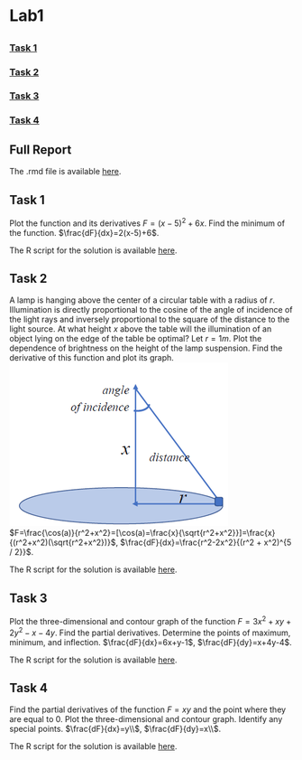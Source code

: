 # Lab1

##

### [Task 1](/Lab1/README.md#task-1)
### [Task 2](/Lab1/README.md#task-2)
### [Task 3](/Lab1/README.md#task-3)
### [Task 4](/Lab1/README.md#task-4)

##

## Full Report

The .rmd file is available [here](/Lab1/Lab1Task.Rmd).

## Task 1

Plot the function and its derivatives $F=(x-5)^2+6x$. Find the minimum of the function. $\frac{dF}{dx}=2(x-5)+6$.

The R script for the solution is available [here](/Lab1/lab1_1.R).

## Task 2

A lamp is hanging above the center of a circular table with a radius of $r$. Illumination is directly proportional to the cosine of the angle of incidence of the light rays and inversely proportional to the square of the distance to the light source. At what height $x$ above the table will the illumination of an object lying on the edge of the table be optimal? Let $r=1 m$. Plot the dependence of brightness on the height of the lamp suspension. Find the derivative of this function and plot its graph. ![](Img1.png) $F=\frac{\cos(a)}{r^2+x^2}=[\cos(a)=\frac{x}{\sqrt{r^2+x^2}}]=\frac{x}{(r^2+x^2)(\sqrt{r^2+x^2})}$, $\frac{dF}{dx}=\frac{r^2-2x^2}{(r^2 + x^2)^{5 / 2}}$.

The R script for the solution is available [here](/Lab1/lab1_2.R).

## Task 3

Plot the three-dimensional and contour graph of the function $F=3x^2+xy+2y^2-x-4y$. Find the partial derivatives. Determine the points of maximum, minimum, and inflection. $\frac{dF}{dx}=6x+y-1$, $\frac{dF}{dy}=x+4y-4$.

The R script for the solution is available [here](/Lab1/lab1_3.R).

## Task 4

Find the partial derivatives of the function $F=xy$ and the point where they are equal to 0. Plot the three-dimensional and contour graph. Identify any special points. $\frac{dF}{dx}=y\\$, $\frac{dF}{dy}=x\\$.

The R script for the solution is available [here](/Lab1/lab1_4.R).